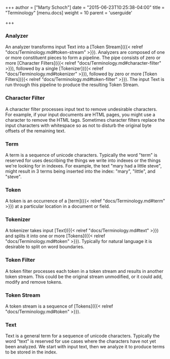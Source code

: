 +++
author = ["Marty Schoch"]
date = "2015-06-23T10:25:38-04:00"
title = "Terminology"
[menu.docs]
weight = 10
parent = 'userguide'

+++

### Analyzer
An analyzer transforms input Text into a [Token Stream]({{< relref "docs/Terminology.md#token-stream" >}}).  Analyzers are composed of one or more constituent pieces to form a pipeline.  The pipe consists of zero or more [Character Filters]({{< relref "docs/Terminology.md#character-filter" >}}), followed by a single [Tokenizer]({{< relref "docs/Terminology.md#tokenizer" >}}), followed by zero or more [Token Filters]({{< relref "docs/Terminology.md#token-filter" >}}).  The input Text is run through this pipeline to produce the resulting Token Stream.

### Character Filter
A character filter processes input text to remove undesirable characters.  For example, if your input documents are HTML pages, you might use a character to remove the HTML tags.  Sometimes character filters replace the input characters with whitespace so as not to disturb the original byte offsets of the remaining text.

### Term
A term is a sequence of unicode characters.  Typically the word "term" is reserved for uses describing the things we write into indexes or the things we're looking for in indexes.  For example, the text "mary had a little steve", might result in 3 terms being inserted into the index: "mary", "little", and "steve".

### Token
A token is an occurrence of a [term]({{< relref "docs/Terminology.md#term" >}}) at a particular location in a document or field.

### Tokenizer
A tokenizer takes input [Text]({{< relref "docs/Terminology.md#text" >}}) and splits it into one or more [Tokens]({{< relref "docs/Terminology.md#token" >}}).  Typically for natural language it is desirable to split on word boundaries.

### Token Filter
A token filter processes each token in a token stream and results in another token stream.  This could be the original stream unmodified, or it could add, modify and remove tokens.

### Token Stream
A token stream is a sequence of [Tokens]({{< relref "docs/Terminology.md#token" >}}).

### Text
Text is a general term for a sequence of unicode characters.  Typically the word "text" is reserved for use cases where the characters have not yet been analyzed.  We start with input text, then we analyze it to produce terms to be stored in the index.
